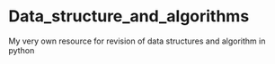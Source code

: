 # Data_structure_and_algorithms
My very own resource for revision of data structures and algorithm in python
